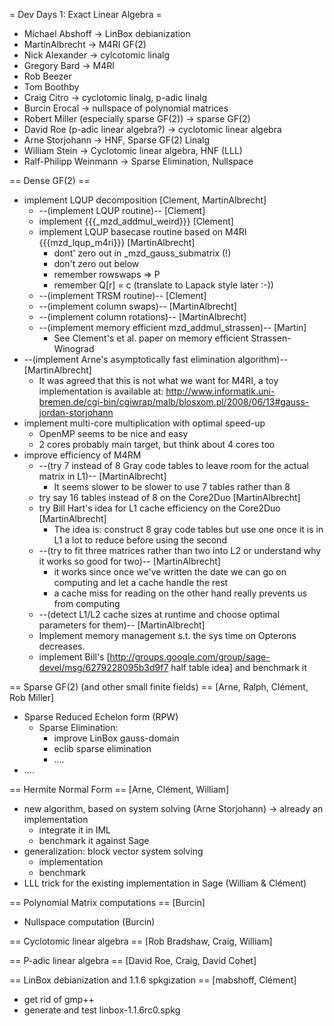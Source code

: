 = Dev Days 1: Exact Linear Algebra =

  * Michael Abshoff -> LinBox debianization
  * MartinAlbrecht -> M4RI GF(2)
  * Nick Alexander -> cylcotomic linalg
  * Gregory Bard -> M4RI
  * Rob Beezer
  * Tom Boothby
  * Craig Citro -> cyclotomic linalg, p-adic linalg
  * Burcin Erocal -> nullspace of polynomial matrices
  * Robert Miller (especially sparse GF(2)) -> sparse GF(2)
  * David Roe (p-adic linear algebra?) -> cyclotomic linear algebra
  * Arne Storjohann -> HNF, Sparse GF(2) Linalg
  * William Stein -> Cyclotomic linear algebra, HNF (LLL)
  * Ralf-Philipp Weinmann -> Sparse Elimination, Nullspace

== Dense GF(2) ==
 * implement LQUP decomposition [Clement, MartinAlbrecht]
   * --(implement LQUP routine)-- [Clement]
   * implement {{{_mzd_addmul_weird}}} [Clement]
   * implement LQUP basecase routine based on M4RI {{{mzd_lqup_m4ri}}} [MartinAlbrecht]
     * dont' zero out in _mzd_gauss_submatrix (!)
     * don't zero out below
     * remember rowswaps => P
     * remember Q[r] = c (translate to Lapack style later :-))
   * --(implement TRSM routine)-- [Clement]
   * --(implement column swaps)-- [MartinAlbrecht]
   * --(implement column rotations)-- [MartinAlbrecht]
   * --(implement memory efficient mzd_addmul_strassen)-- [Martin]
     * See Clement's et al. paper on memory efficient Strassen-Winograd
 * --(implement Arne's asymptotically fast elimination algorithm)-- [MartinAlbrecht]
   * It was agreed that this is not what we want for M4RI, a toy implementation is available at: http://www.informatik.uni-bremen.de/cgi-bin/cgiwrap/malb/blosxom.pl/2008/06/13#gauss-jordan-storjohann
 * implement multi-core multiplication with optimal speed-up
   * OpenMP seems to be nice and easy
   * 2 cores probably main target, but think about 4 cores too
 * improve efficiency of M4RM
   * --(try 7 instead of 8 Gray code tables to leave room for the actual matrix in L1)-- [MartinAlbrecht]
     * It seems slower to be slower to use 7 tables rather than 8
   * try say 16 tables instead of 8 on the Core2Duo [MartinAlbrecht]
   * try Bill Hart's idea for L1 cache efficiency on the Core2Duo [MartinAlbrecht]
     * The idea is: construct 8 gray code tables but use one once it is in L1 a lot to reduce before using the second
   * --(try to fit three matrices rather than two into L2 or understand why it works so good for two)-- [MartinAlbrecht]
     * it works since once we've written the date we can go on computing and let a cache handle the rest
     * a cache miss for reading on the other hand really prevents us from computing
   * --(detect L1/L2 cache sizes at runtime and choose optimal parameters for them)-- [MartinAlbrecht]
   * Implement memory management s.t. the sys time on Opterons decreases.
   * implement Bill's [http://groups.google.com/group/sage-devel/msg/6279228095b3d9f7 half table idea] and benchmark it 

== Sparse GF(2) (and other small finite fields) ==
 [Arne, Ralph, Clément, Rob Miller]
 * Sparse Reduced Echelon form (RPW)
   * Sparse Elimination: 
     * improve LinBox gauss-domain
     * eclib sparse elimination
     * ....
 * ....


== Hermite Normal Form ==
 [Arne, Clément, William]
 * new algorithm, based on system solving (Arne Storjohann) -> already an implementation
   * integrate it in IML
   * benchmark it against Sage
 * generalization: block vector system solving
   * implementation
   * benchmark
 * LLL trick for the existing implementation in Sage (William & Clément)

== Polynomial Matrix computations ==
 [Burcin]
 * Nullspace computation (Burcin)

== Cyclotomic linear algebra ==
 [Rob Bradshaw, Craig, William]

== P-adic linear algebra ==
 [David Roe, Craig, David Cohet]

== LinBox debianization and 1.1.6 spkgization ==
 [mabshoff, Clément]
 * get rid of gmp++
 * generate and test linbox-1.1.6rc0.spkg
